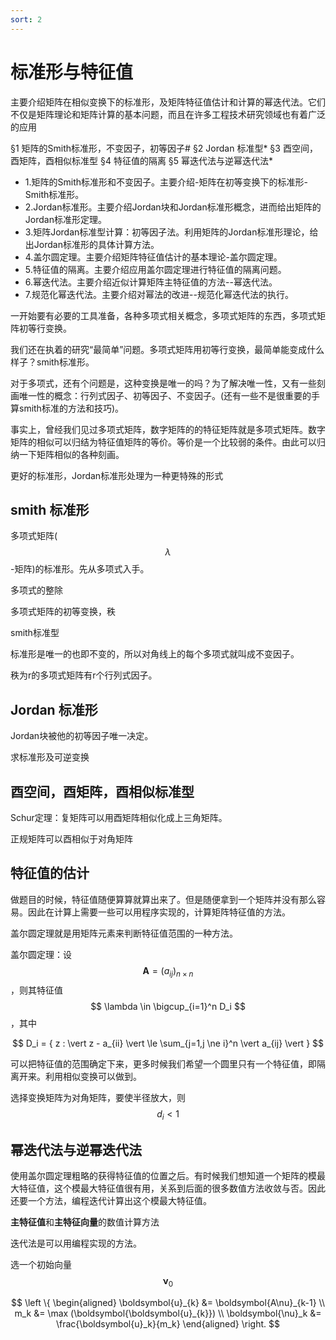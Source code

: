 ```yaml
---
sort: 2
---
```

# 标准形与特征值

主要介绍矩阵在相似变换下的标准形，及矩阵特征值估计和计算的幂迭代法。它们不仅是矩阵理论和矩阵计算的基本问题，而且在许多工程技术研究领域也有着广泛的应用

§1 矩阵的Smith标准形，不变因子，初等因子#
§2 Jordan 标准型*
§3 酉空间，酉矩阵，酉相似标准型
§4 特征值的隔离
§5 幂迭代法与逆幂迭代法*

- 1.矩阵的Smith标准形和不变因子。主要介绍-矩阵在初等变换下的标准形-Smith标准形。
- 2.Jordan标准形。主要介绍Jordan块和Jordan标准形概念，进而给出矩阵的Jordan标准形定理。
- 3.矩阵Jordan标准型计算：初等因子法。利用矩阵的Jordan标准形理论，给出Jordan标准形的具体计算方法。
- 4.盖尔圆定理。主要介绍矩阵特征值估计的基本理论-盖尔圆定理。
- 5.特征值的隔离。主要介绍应用盖尔圆定理进行特征值的隔离问题。
- 6.幂迭代法。主要介绍近似计算矩阵主特征值的方法--幂迭代法。
- 7.规范化幂迭代法。主要介绍对幂法的改进--规范化幂迭代法的执行。


一开始要有必要的工具准备，各种多项式相关概念，多项式矩阵的东西，多项式矩阵初等行变换。

我们还在执着的研究“最简单”问题。多项式矩阵用初等行变换，最简单能变成什么样子？smith标准形。

对于多项式，还有个问题是，这种变换是唯一的吗？为了解决唯一性，又有一些刻画唯一性的概念：行列式因子、初等因子、不变因子。(还有一些不是很重要的手算smith标准的方法和技巧)。

事实上，曾经我们见过多项式矩阵，数字矩阵的的特征矩阵就是多项式矩阵。数字矩阵的相似可以归结为特征值矩阵的等价。等价是一个比较弱的条件。由此可以归纳一下矩阵相似的各种刻画。

更好的标准形，Jordan标准形处理为一种更特殊的形式


## smith 标准形

多项式矩阵( $$ \lambda $$ -矩阵)的标准形。先从多项式入手。

多项式的整除

多项式矩阵的初等变换，秩

smith标准型

标准形是唯一的也即不变的，所以对角线上的每个多项式就叫成不变因子。

秩为r的多项式矩阵有r个行列式因子。

## Jordan 标准形

Jordan块被他的初等因子唯一决定。

求标准形及可逆变换

## 酉空间，酉矩阵，酉相似标准型

Schur定理：复矩阵可以用酉矩阵相似化成上三角矩阵。

正规矩阵可以酉相似于对角矩阵

## 特征值的估计

做题目的时候，特征值随便算算就算出来了。但是随便拿到一个矩阵并没有那么容易。因此在计算上需要一些可以用程序实现的，计算矩阵特征值的方法。

盖尔圆定理就是用矩阵元素来判断特征值范围的一种方法。

盖尔圆定理：设 $$ \boldsymbol{A} = (a_{ij})_{n \times n} $$ ，则其特征值 $$ \lambda \in \bigcup_{i=1}^n D_i $$，其中 

$$
D_i = { z : \vert z - a_{ii} \vert \le \sum_{j=1,j \ne i}^n \vert a_{ij} \vert }
$$

可以把特征值的范围确定下来，更多时候我们希望一个圆里只有一个特征值，即隔离开来。利用相似变换可以做到。

选择变换矩阵为对角矩阵，要使半径放大，则 $$ d_i < 1 $$

## 幂迭代法与逆幂迭代法

使用盖尔圆定理粗略的获得特征值的位置之后。有时候我们想知道一个矩阵的模最大特征值，这个模最大特征值很有用，关系到后面的很多数值方法收敛与否。因此还要一个方法，编程迭代计算出这个模最大特征值。

**主特征值**和**主特征向量**的数值计算方法

迭代法是可以用编程实现的方法。

选一个初始向量 $$ \boldsymbol{\nu}_0 $$

$$ 
\left \{ 
    \begin{aligned}
        \boldsymbol{u}_{k} &= \boldsymbol{A\nu}_{k-1} \\
        m_k &= \max (\boldsymbol{\boldsymbol{u}_{k}}) \\
        \boldsymbol{\nu}_k &= \frac{\boldsymbol{u}_k}{m_k}
    \end{aligned}
\right.
$$


